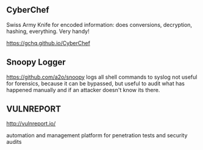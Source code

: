 CyberChef
------------------------------

Swiss Army Knife for encoded information: does conversions, decryption, hashing, everything. Very handy!

https://gchq.github.io/CyberChef

Snoopy Logger
-------------------

https://github.com/a2o/snoopy
logs all shell commands to syslog
not useful for forensics, because it can be bypassed, but useful to audit what has happened manually and if an attacker doesn't know its there.

VULNREPORT
------------------------------

http://vulnreport.io/

automation and management platform for penetration tests and security audits
